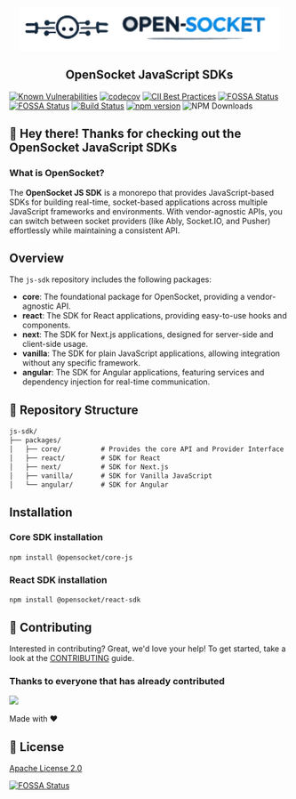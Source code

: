 <!-- markdownlint-disable MD033 -->
<p align="center">
  <picture>
    <source media="(prefers-color-scheme: dark)" srcset="https://raw.githubusercontent.com/open-socket/community/refs/heads/main/assets/logo/horizontal/black/openfeature-horizontal-black.png">
    <img align="center" alt="OpenFeature Logo" src="https://raw.githubusercontent.com/open-socket/community/refs/heads/main/assets/logo/horizontal/black/openfeature-horizontal-black.png" />
  </picture>
</p>

<h2 align="center">OpenSocket JavaScript SDKs</h2>

[![Known Vulnerabilities](https://snyk.io/test/github/open-socket/js-sdk/badge.svg)](https://snyk.io/test/github/open-socket/js-sdk)
[![codecov](https://codecov.io/gh/open-socket/js-sdk/branch/main/graph/badge.svg?token=3DC5XOEHMY)](https://codecov.io/gh/open-socket/js-sdk)
[![CII Best Practices](https://bestpractices.coreinfrastructure.org/projects/6594/badge)](https://bestpractices.coreinfrastructure.org/projects/6594)
[![FOSSA Status](https://app.fossa.com/api/projects/git%2Bgithub.com%2Fopen-socket%2Fjs-sdk.svg?type=shield&issueType=license)](https://app.fossa.com/projects/git%2Bgithub.com%2Fopen-socket%2Fjs-sdk?ref=badge_shield&issueType=license)
[![FOSSA Status](https://app.fossa.com/api/projects/git%2Bgithub.com%2Fopen-socket%2Fjs-sdk.svg?type=shield&issueType=security)](https://app.fossa.com/projects/git%2Bgithub.com%2Fopen-socket%2Fjs-sdk?ref=badge_shield&issueType=security)
[![Build Status](https://github.com/open-socket/js-sdk/actions/workflows/build-status.yml/badge.svg?branch=main)](https://github.com/open-socket/js-sdk/actions/workflows/build-status.yml)
[![npm version](https://img.shields.io/npm/v/@opensocket/react?style=flat-square)](https://www.npmjs.com/package/@opensocket/react)
![NPM Downloads](https://img.shields.io/npm/dm/@opensocket/react)


## 👋 Hey there! Thanks for checking out the OpenSocket JavaScript SDKs

### What is OpenSocket?

The **OpenSocket JS SDK** is a monorepo that provides JavaScript-based SDKs for building real-time, socket-based applications across multiple JavaScript frameworks and environments. With vendor-agnostic APIs, you can switch between socket providers (like Ably, Socket.IO, and Pusher) effortlessly while maintaining a consistent API.

## Overview

The `js-sdk` repository includes the following packages:

- **core**: The foundational package for OpenSocket, providing a vendor-agnostic API.
- **react**: The SDK for React applications, providing easy-to-use hooks and components.
- **next**: The SDK for Next.js applications, designed for server-side and client-side usage.
- **vanilla**: The SDK for plain JavaScript applications, allowing integration without any specific framework.
- **angular**: The SDK for Angular applications, featuring services and dependency injection for real-time communication.

## 🔧 Repository Structure

```plaintext
js-sdk/
├── packages/
│   ├── core/          # Provides the core API and Provider Interface
│   ├── react/         # SDK for React
│   ├── next/          # SDK for Next.js
│   ├── vanilla/       # SDK for Vanilla JavaScript
│   └── angular/       # SDK for Angular
```

## Installation

### Core SDK installation
```npm install @opensocket/core-js```

### React SDK installation
```npm install @opensocket/react-sdk```


## 🤝 Contributing

Interested in contributing? Great, we'd love your help! To get started, take a look at the [CONTRIBUTING](CONTRIBUTING.md) guide.

### Thanks to everyone that has already contributed

<a href="https://github.com/open-socket/js-sdk/graphs/contributors">
  <img src="https://contrib.rocks/image?repo=open-socket/js-sdk" />
</a>

Made with ❤

## 📜 License

[Apache License 2.0](LICENSE)

[![FOSSA Status](https://app.fossa.com/api/projects/git%2Bgithub.com%2Fopen-socket%2Fjs-sdk.svg?type=large)](https://app.fossa.com/projects/git%2Bgithub.com%2Fopen-socket%2Fjs-sdk?ref=badge_large)

[openfeature-website]: https://github.com/open-socket/js-sdk
